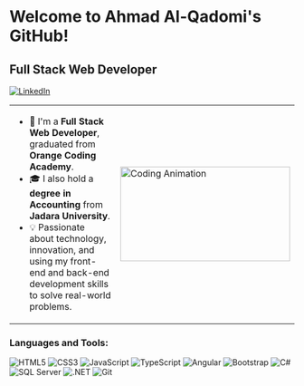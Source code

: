# Welcome to Ahmad Al-Qadomi's GitHub!

## Full Stack Web Developer

[![LinkedIn](https://img.shields.io/badge/LinkedIn-blue?style=flat&logo=linkedin)](https://www.linkedin.com/in/ahmadqadomi/)

<table>
  <tr>
    <td style="vertical-align: top;">
      <ul>
        <li>🌟 I'm a <strong>Full Stack Web Developer</strong>, graduated from <strong>Orange Coding Academy</strong>.</li>
        <li>🎓 I also hold a <strong>degree in Accounting</strong> from <strong>Jadara University</strong>.</li>
        <li>💡 Passionate about technology, innovation, and using my front-end and back-end development skills to solve real-world problems.</li>
      </ul>
    </td>
    <td>
      <img src="https://media1.tenor.com/m/2nKSTDDekOgAAAAC/coding-kira.gif" alt="Coding Animation" width="300" height="167.5"/>
    </td>
  </tr>
</table>

### Languages and Tools:

<p align="left">
  <img src="https://img.icons8.com/color/48/000000/html-5.png" alt="HTML5"/>
  <img src="https://img.icons8.com/color/48/000000/css3.png" alt="CSS3"/>
  <img src="https://img.icons8.com/color/48/000000/javascript.png" alt="JavaScript"/>
  <img src="https://img.icons8.com/color/48/000000/typescript.png" alt="TypeScript"/>
  <img src="https://img.icons8.com/color/48/000000/angularjs.png" alt="Angular"/>
  <img src="https://img.icons8.com/color/48/000000/bootstrap.png" alt="Bootstrap"/>
  <img src="https://img.icons8.com/color/48/000000/c-sharp-logo.png" alt="C#"/>
  <img src="https://img.icons8.com/color/48/000000/sql.png" alt="SQL Server"/>
  <img src="https://img.icons8.com/fluency/48/000000/net-framework.png" alt=".NET"/>
  <img src="https://img.icons8.com/color/48/000000/git.png" alt="Git"/>
</p>
